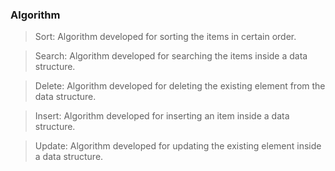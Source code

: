 ### Algorithm

> Sort: Algorithm developed for sorting the items in certain order.

> Search: Algorithm developed for searching the items inside a data structure.

> Delete: Algorithm developed for deleting the existing element from the data structure.

> Insert: Algorithm developed for inserting an item inside a data structure.

> Update: Algorithm developed for updating the existing element inside a data structure.